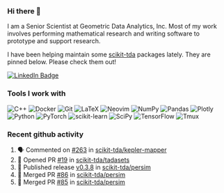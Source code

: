 ### Hi there 👋

I am a Senior Scientist at Geometric Data Analytics, Inc. Most of my work involves
performing mathematical research and writing software to prototype and support
research. 

I have been helping maintain some [scikit-tda](https://docs.scikit-tda.org) packages lately. 
They are pinned below. Please check them out!

<div id="badges">
  <a href="https://www.linkedin.com/in/michael-catanzaro-a8335547">
    <img src="https://img.shields.io/badge/LinkedIn-blue?style=for-the-badge&logo=linkedin&logoColor=white" alt="LinkedIn Badge"/>
  </a>
</div>


### Tools I work with

![C++](https://img.shields.io/badge/c++-%2300599C.svg?style=for-the-badge&logo=c%2B%2B&logoColor=white)
![Docker](https://img.shields.io/badge/Docker-2CA5E0?style=for-the-badge&logo=docker&logoColor=white)
![Git](https://img.shields.io/badge/GIT-E44C30?style=for-the-badge&logo=git&logoColor=white)
![LaTeX](https://img.shields.io/badge/latex-%23008080.svg?style=for-the-badge&logo=latex&logoColor=white)
![Neovim](https://img.shields.io/badge/NeoVim-%2357A143.svg?&style=for-the-badge&logo=neovim&logoColor=white)
![NumPy](https://img.shields.io/badge/numpy-%23013243.svg?style=for-the-badge&logo=numpy&logoColor=white)
![Pandas](https://img.shields.io/badge/pandas-%23150458.svg?style=for-the-badge&logo=pandas&logoColor=white)
![Plotly](https://img.shields.io/badge/Plotly-%233F4F75.svg?style=for-the-badge&logo=plotly&logoColor=white)
![Python](https://img.shields.io/badge/python-3670A0?style=for-the-badge&logo=python&logoColor=ffdd54)
![PyTorch](https://img.shields.io/badge/PyTorch-%23EE4C2C.svg?style=for-the-badge&logo=PyTorch&logoColor=white)
![scikit-learn](https://img.shields.io/badge/scikit--learn-%23F7931E.svg?style=for-the-badge&logo=scikit-learn&logoColor=white)
![SciPy](https://img.shields.io/badge/SciPy-%230C55A5.svg?style=for-the-badge&logo=scipy&logoColor=%white)
![TensorFlow](https://img.shields.io/badge/TensorFlow-%23FF6F00.svg?style=for-the-badge&logo=TensorFlow&logoColor=white)
![Tmux](https://img.shields.io/badge/tmux-1BB91F?style=for-the-badge&logo=tmux&logoColor=white)

### Recent github activity

<!--START_SECTION:activity-->
1. 🗣 Commented on [#263](https://github.com/scikit-tda/kepler-mapper/issues/263#issuecomment-2726690122) in [scikit-tda/kepler-mapper](https://github.com/scikit-tda/kepler-mapper)
2. 💪 Opened PR [#19](https://github.com/scikit-tda/tadasets/pull/19) in [scikit-tda/tadasets](https://github.com/scikit-tda/tadasets)
3. 🚀 Published release [v0.3.8](https://github.com/scikit-tda/persim/releases/tag/v0.3.8) in [scikit-tda/persim](https://github.com/scikit-tda/persim)
4. 🎉 Merged PR [#86](https://github.com/scikit-tda/persim/pull/86) in [scikit-tda/persim](https://github.com/scikit-tda/persim)
5. 🎉 Merged PR [#85](https://github.com/scikit-tda/persim/pull/85) in [scikit-tda/persim](https://github.com/scikit-tda/persim)
<!--END_SECTION:activity-->
